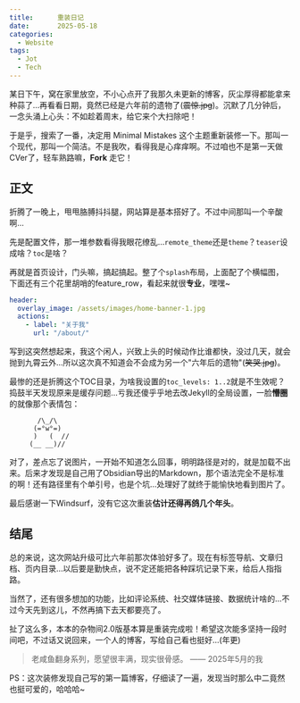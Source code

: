 ```yaml
---
title:      重装日记
date:       2025-05-18
categories:
  - Website
tags:
  - Jot
  - Tech
---
```


某日下午，窝在家里放空，不小心点开了我那久未更新的博客，灰尘厚得都能拿来种蒜了...再看看日期，竟然已经是六年前的遗物了(~~震惊.jpg~~)。沉默了几分钟后，一念头涌上心头：不如趁着周末，给它来个大扫除吧！

于是乎，搜索了一番，决定用 Minimal Mistakes 这个主题重新装修一下。那叫一个现代，那叫一个简洁。不是我吹，看得我是心痒痒啊。不过咱也不是第一天做CVer了，轻车熟路嘛，**Fork** 走它！



## 正文

折腾了一晚上，甩甩胳膊抖抖腿，网站算是基本搭好了。不过中间那叫一个辛酸啊...

先是配置文件，那一堆参数看得我眼花缭乱...`remote_theme`还是`theme`？`teaser`设成啥？`toc`是啥？

再就是首页设计，门头嘛，搞起搞起。整了个`splash`布局，上面配了个横幅图，下面还有三个花里胡哨的feature_row，看起来就很**专业**，嘿嘿~

```yaml
header:
  overlay_image: /assets/images/home-banner-1.jpg
  actions:
    - label: "关于我"
      url: "/about/"
```

写到这突然想起来，我这个闲人，兴致上头的时候动作比谁都快，没过几天，就会抛到九霄云外...所以这次真不知道会不会成为另一个"六年后的遗物"(~~笑哭.jpg~~)。

最惨的还是折腾这个TOC目录，为啥我设置的`toc_levels: 1..2`就是不生效呢？捣鼓半天发现原来是缓存问题...亏我还傻乎乎地去改Jekyll的全局设置，一脸**懵圈**的就像那个表情包：

```
       /\_/\
      (=°w°=)
      )   (  //
     (__ __)//
```

对了，差点忘了说图片，一开始不知道怎么回事，明明路径是对的，就是加载不出来。后来才发现是自己用了Obsidian导出的Markdown，那个语法完全不是标准的啊！还有路径里有个单引号，也是个坑...处理好了就终于能愉快地看到图片了。

最后感谢一下Windsurf，没有它这次重装**估计还得再鸽几个年头**。

## 结尾

总的来说，这次网站升级可比六年前那次体验好多了。现在有标签导航、文章归档、页内目录...以后要是勤快点，说不定还能把各种踩坑记录下来，给后人指指路。

当然了，还有很多想加的功能，比如评论系统、社交媒体链接、数据统计啥的...不过今天先到这儿，不然再搞下去天都要亮了。

扯了这么多，本本的杂物间2.0版基本算是重装完成啦！希望这次能多坚持一段时间吧，不过话又说回来，一个人的博客，写给自己看也挺好...(年更)

> 老咸鱼翻身系列，愿望很丰满，现实很骨感。
> —— 2025年5月的我

PS：这次装修发现自己写的第一篇博客，仔细读了一遍，发现当时那么中二竟然也挺可爱的，哈哈哈~
